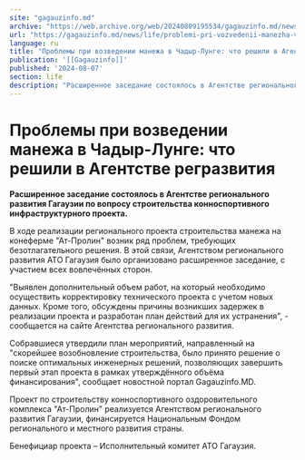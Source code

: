 ```yaml
---
site: "gagauzinfo.md"
archive: "https://web.archive.org/web/20240809195534/gagauzinfo.md/news/life/problemi-pri-vozvedenii-manezha-v-chadir-lunge-chto-reshili-v-agentstve-regrazvitiya"
url: "https://gagauzinfo.md/news/life/problemi-pri-vozvedenii-manezha-v-chadir-lunge-chto-reshili-v-agentstve-regrazvitiya"
language: ru
title: "Проблемы при возведении манежа в Чадыр-Лунге: что решили в Агентстве регразвития"
publication: '[[Gagauzinfo]]'
published: '2024-08-07'
section: life
description: "Расширенное заседание состоялось в Агентстве регионального развития Гагаузии по вопросу строительства конноспортивного инфраструктурного проекта."
---
```


# Проблемы при возведении манежа в Чадыр-Лунге: что решили в Агентстве регразвития

**Расширенное заседание состоялось в Агентстве регионального развития Гагаузии по вопросу строительства конноспортивного инфраструктурного проекта.**

В ходе реализации регионального проекта строительства манежа на конеферме "Ат-Пролин" возник ряд проблем, требующих безотлагательного решения. В этой связи, Агентством регионального развития АТО Гагаузия было организовано расширенное заседание, с участием всех вовлечённых сторон.

"Выявлен дополнительный объем работ, на который необходимо осуществить корректировку технического проекта с учетом новых данных. Кроме того, обсуждены причины возникших задержек в реализации проекта и разработан план действий для их устранения", - сообщается на сайте Агентства регионального развития.

Собравшиеся утвердили план мероприятий, направленный на "скорейшее возобновление строительства, было принято решение о поиске оптимальных инженерных решений, позволяющих завершить первый этап проекта в рамках утверждённого объёма финансирования", сообщает новостной портал Gagauzinfo.MD.

Проект по строительству конноспортивного оздоровительного комплекса "Ат-Пролин" реализуется Агентством регионального развития Гагаузии, финансируется Национальным Фондом регионального и местного развития страны.

Бенефициар проекта – Исполнительный комитет АТО Гагаузия.